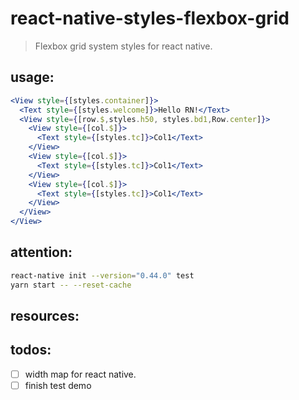 # react-native-styles-flexbox-grid
> Flexbox grid system styles for react native.

## usage:
```jsx
<View style={[styles.container]}>
  <Text style={[styles.welcome]}>Hello RN!</Text>
  <View style={[row.$,styles.h50, styles.bd1,Row.center]}>
    <View style={[col.$]}>
      <Text style={[styles.tc]}>Col1</Text>
    </View>
    <View style={[col.$]}>
      <Text style={[styles.tc]}>Col1</Text>
    </View>
    <View style={[col.$]}>
      <Text style={[styles.tc]}>Col1</Text>
    </View>
  </View>
</View>
```


## attention:
```bash
react-native init --version="0.44.0" test
yarn start -- --reset-cache
```

## resources:

## todos:
- [ ] width map for react native.
- [ ] finish test demo
